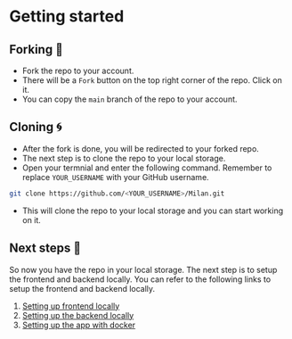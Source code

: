 # Getting started 

## Forking 🍴

- Fork the repo to your account.
- There will be a `Fork` button on the top right corner of the repo. Click on it.
- You can copy the `main` branch of the repo to your account.

## Cloning 🌀

- After the fork is done, you will be redirected to your forked repo.
- The next step is to clone the repo to your local storage.
- Open your termnial and enter the following command. Remember to replace `YOUR_USERNAME` with your GitHub username.

```bash
git clone https://github.com/<YOUR_USERNAME>/Milan.git
```
- This will clone the repo to your local storage and you can start working on it.

## Next steps 🚀

So now you have the repo in your local storage. The next step is to setup the frontend and backend locally. You can refer to the following links to setup the frontend and backend locally.

1. [Setting up frontend locally](/rules/FrontendSetup.md)
2. [Setting up the backend locally](/rules/BackendSetup.md)
3. [Setting up the app with docker](/rules/DockerSetup.md)
